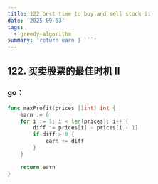 ```yaml
---
title: 122 best time to buy and sell stock ii
date: '2025-09-03'
tags:
  - greedy-algorithm
summary: 'return earn } ```'
---
```

## 122. 买卖股票的最佳时机 II
### go：
```go
func maxProfit(prices []int) int {
    earn := 0
    for i := 1; i < len(prices); i++ {
        diff := prices[i] - prices[i - 1]
        if diff > 0 {
            earn += diff
        }
    }

    return earn
}
```
